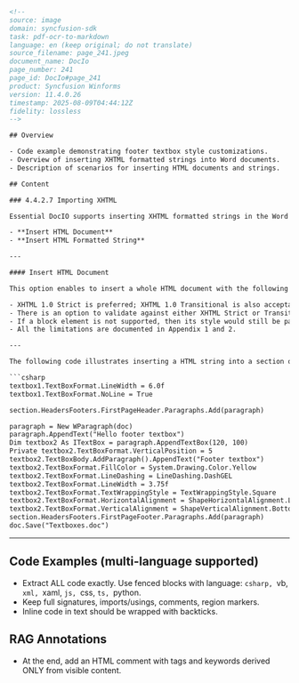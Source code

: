 ```html
<!-- 
source: image
domain: syncfusion-sdk
task: pdf-ocr-to-markdown
language: en (keep original; do not translate)
source_filename: page_241.jpeg
document_name: DocIo
page_number: 241
page_id: DocIo#page_241
product: Syncfusion Winforms
version: 11.4.0.26
timestamp: 2025-08-09T04:44:12Z
fidelity: lossless
--> 

## Overview

- Code example demonstrating footer textbox style customizations.
- Overview of inserting XHTML formatted strings into Word documents.
- Description of scenarios for inserting HTML documents and strings.

## Content

### 4.4.2.7 Importing XHTML

Essential DocIO supports inserting XHTML formatted strings in the Word document. There are two different usage scenarios namely:

- **Insert HTML Document**
- **Insert HTML Formatted String**

---

#### Insert HTML Document

This option enables to insert a whole HTML document with the following limitations:

- XHTML 1.0 Strict is preferred; XHTML 1.0 Transitional is also acceptable.
- There is an option to validate against either XHTML Strict or Transitional schema. By default the given html string is validated against XHTML 1.0 Transitional schema and an exception is thrown, if the html is found to be non-complaint. However, you can set this property on the document object to either, validate against XHTML Transitional schema or, Strict schema.
- If a block element is not supported, then its style would still be parsed and applied to the supported child elements inside.
- All the limitations are documented in Appendix 1 and 2.

---

The following code illustrates inserting a HTML string into a section of the Word document.

```csharp
textbox1.TextBoxFormat.LineWidth = 6.0f
textbox1.TextBoxFormat.NoLine = True

section.HeadersFooters.FirstPageHeader.Paragraphs.Add(paragraph)

paragraph = New WParagraph(doc)
paragraph.AppendText("Hello footer textbox")
Dim textbox2 As ITextBox = paragraph.AppendTextBox(120, 100)
Private textbox2.TextBoxFormat.VerticalPosition = 5
textbox2.TextBoxBody.AddParagraph().AppendText("Footer textbox")
textbox2.TextBoxFormat.FillColor = System.Drawing.Color.Yellow
textbox2.TextBoxFormat.LineDashing = LineDashing.DashGEL
textbox2.TextBoxFormat.LineWidth = 3.75f
textbox2.TextBoxFormat.TextWrappingStyle = TextWrappingStyle.Square
textbox2.TextBoxFormat.HorizontalAlignment = ShapeHorizontalAlignment.Left
textbox2.TextBoxFormat.VerticalAlignment = ShapeVerticalAlignment.Bottom
section.HeadersFooters.FirstPageFooter.Paragraphs.Add(paragraph)
doc.Save("Textboxes.doc")
```

---

## Code Examples (multi-language supported)
- Extract ALL code exactly. Use fenced blocks with language: ```csharp, ```vb, ```xml, ```xaml, ```js, ```css, ```ts, ```python.
- Keep full signatures, imports/usings, comments, region markers.
- Inline code in text should be wrapped with backticks.

## RAG Annotations
- At the end, add an HTML comment with tags and keywords derived ONLY from visible content.
  <!-- tags: [DocIO, Winforms, HTML, XHTML, FooterTextbox, TextWrappingStyle, ShapeHorizontalAlignment] keywords: [Essential DocIO, Insert HTML Document, Insert XHTML Formatted String, HTML Document Limitations, VerticalPosition, FillColor, LineDashing, LineWidth, TextWrappingStyle, ShapeAlignment] -->
``` 
